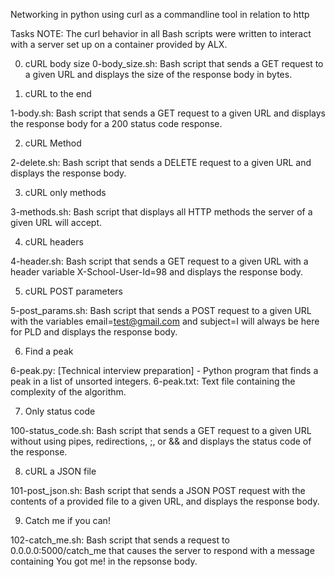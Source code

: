 Networking in python using curl as a commandline tool in relation to http

Tasks
NOTE: The curl behavior in all Bash scripts were written to interact with a server set up on a container provided by ALX.

0. cURL body size 0-body_size.sh: Bash script that sends a GET request to a given URL and displays the size of the response body in bytes.

1. cURL to the end

1-body.sh: Bash script that sends a GET request to a given URL and displays the response body for a 200 status code response.

2. cURL Method

2-delete.sh: Bash script that sends a DELETE request to a given URL and displays the response body.

3. cURL only methods

3-methods.sh: Bash script that displays all HTTP methods the server of a given URL will accept.

4. cURL headers

4-header.sh: Bash script that sends a GET request to a given URL with a header variable X-School-User-Id=98 and displays the response body.

5. cURL POST parameters

5-post_params.sh: Bash script that sends a POST request to a given URL with the variables email=test@gmail.com and subject=I will always be here for PLD and displays the response body.

6. Find a peak

6-peak.py: [Technical interview preparation] - Python program that finds a peak in a list of unsorted integers.
6-peak.txt: Text file containing the complexity of the algorithm.

7. Only status code

100-status_code.sh: Bash script that sends a GET request to a given URL without using pipes, redirections, ;, or && and displays the status code of the response.

8. cURL a JSON file

101-post_json.sh: Bash script that sends a JSON POST request with the contents of a provided file to a given URL, and displays the response body.

9. Catch me if you can!

102-catch_me.sh: Bash script that sends a request to 0.0.0.0:5000/catch_me that causes the server to respond with a message containing You got me! in the repsonse body.
